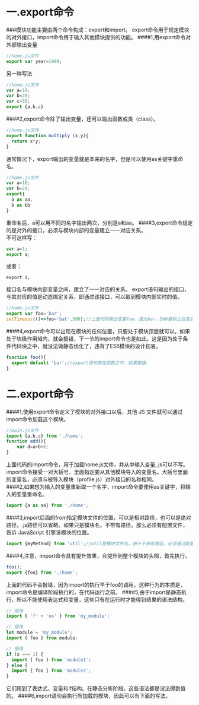一.export命令
=======================
###模块功能主要由两个命令构成：export和import。 
export命令用于规定模块的对外接口，import命令用于输入其他模块提供的功能。
####1,用export命令对外部输出变量
```javascript
//home.js文件
export var year=1999;
```
另一种写法
```javascript
//home.js文件
var a=10;
var b=20;
var c=30;
export {a,b,c}
```
####2,export命令除了输出变量，还可以输出函数或类（class）。
```javascript
//home.js文件
export function multiply (x,y){
  return x*y;
}
```
通常情况下，export输出的变量就是本来的名字，但是可以使用as关键字重命名。
```javascript
//home.js文件
var a=10;
var b=20;
export{
  a as aa,
  b as bb
}
```
重命名后，a可以用不同的名字输出两次，分别是a和aa。
####3,export命令规定的是对外的接口，必须与模块内部的变量建立一一对应关系。  
不可这样写：
```javascript
var a=1;
export a;
``` 
或者：
```javacript
export 1;
```
接口名与模块内部变量之间，建立了一一对应的关系。
export语句输出的接口，与其对应的值是动态绑定关系，即通过该接口，可以取到模块内部实时的值。
```javascript
//home.js文件
export var foo='bar';
setTimeout(()=>foo='bat',500);//上面代码输出变量foo，值为bar，500毫秒之后变成baz。
```
####4,export命令可以出现在模块的任何位置，只要处于模块顶层就可以。如果处于块级作用域内，就会报错，下一节的import命令也是如此。这是因为处于条件代码块之中，就没法做静态优化了，违背了ES6模块的设计初衷。
```javascript
function foo(){
  export default 'bar';//export语句放在函数之中，结果报错。
}
```
二.export命令
=======================
####1,使用export命令定义了模块的对外接口以后，其他 JS 文件就可以通过import命令加载这个模块。
```javascript
//main.js文件
import {a,b,c} from './home';
function add(){
    var d=a+b+c;
}
```
上面代码的import命令，用于加载home.js文件，并从中输入变量,.js可以不写。  
import命令接受一对大括号，里面指定要从其他模块导入的变量名。大括号里面的变量名，必须与被导入模块（profile.js）对外接口的名称相同。     
####2,如果想为输入的变量重新取一个名字，import命令要使用as关键字，将输入的变量重命名。
```javascript
import {a as aa} from './home';
```
####3,import后面的from指定模块文件的位置，可以是相对路径，也可以是绝对路径，.js路径可以省略。如果只是模块名，不带有路径，那么必须有配置文件，告诉 JavaScript 引擎该模块的位置。
```javascript
import {myMethod} from 'util';//util是模块文件名，由于不带有路径，必须通过配置，告诉引擎怎么取到这个模块。
```
####4,注意，import命令具有提升效果，会提升到整个模块的头部，首先执行。
```javascript
foo();
export {foo} from './home';
```
上面的代码不会报错，因为import的执行早于foo的调用。这种行为的本质是，import命令是编译阶段执行的，在代码运行之前。
####5,由于import是静态执行，所以不能使用表达式和变量，这些只有在运行时才能得到结果的语法结构。
```javascript
// 报错
import { 'f' + 'oo' } from 'my_module';

// 报错
let module = 'my_module';
import { foo } from module;

// 报错
if (x === 1) {
  import { foo } from 'module1';
} else {
  import { foo } from 'module2';
}
```
它们用到了表达式、变量和if结构。在静态分析阶段，这些语法都是没法得到值的。
####6,import语句会执行所加载的模块，因此可以有下面的写法。
```javascript

```

















